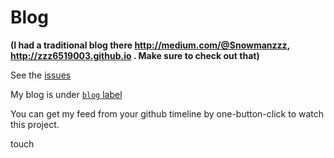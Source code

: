 Blog
====

**(I had a traditional blog there http://medium.com/@Snowmanzzz, http://zzz6519003.github.io . Make sure to check out that)**

See the [issues](https://github.com/zzz6519003/blog/issues?state=open)

My blog is under [`blog` label](https://github.com/zzz6519003/blog/labels/blog)

You can get my feed from your github timeline by one-button-click to watch this project.

touch

